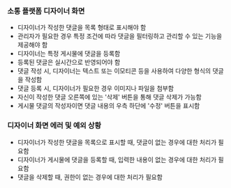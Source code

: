 
### 소통 플랫폼 디자이너 화면
- 디자이너가 작성한 댓글을 목록 형태로 표시해야 함
- 관리자가 필요한 경우 특정 조건에 따라 댓글을 필터링하고 관리할 수 있는 기능을 제공해야 함
- 디자이너는 특정 게시물에 댓글을 등록함
- 등록된 댓글은 실시간으로 반영되어야 함
- 댓글 작성 시, 디자이너는 텍스트 또는 이모티콘 등을 사용하여 다양한 형식의 댓글을 작성함
- 댓글 등록 시, 디자이너가 필요한 경우 이미지나 파일을 첨부함
- 자신이 작성한 댓글 오른쪽에 있는 '삭제' 버튼을 통해 댓글 삭제가 가능함
- 게시물 댓글의 작성자이면 댓글 내용의 우측 하단에 '수정' 버튼을 표시함


### 디자이너 화면 에러 및 예외 상황

- 디자이너가 작성한 댓글을 목록으로 표시할 때, 댓글이 없는 경우에 대한 처리가 필요함
- 디자이너가 게시물에 댓글을 등록할 때, 입력한 내용이 없는 경우에 대한 처리가 필요함
- 댓글을 삭제할 때, 권한이 없는 경우에 대한 처리가 필요함
